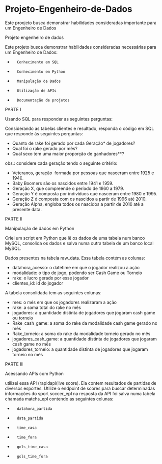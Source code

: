 # Projeto-Engenheiro-de-Dados
Este proojeto busca demonstrar habilidades consideradas importante para um Engenheiro de Dados


Projeto engenheiro de dados



Este projeto busca demonstrar habilidades consideradas necessárias para um Engenheiro de Dados:

* 		Conhecimento em SQL
* 		Conhecimento em Python
* 		Manipulação de Dados
* 		Utilização de APIs
* 		Documentação de projetos


PARTE I

Usando SQL para responder as seguintes perguntas:

Considerando as tabelas clientes e resultado, responda o código em SQL que responde às seguintes perguntas:

* Quanto de rake foi gerado por cada Geração* de jogadores?
* Qual foi o rake gerado por mês?
* Qual sexo tem uma maior proporção de ganhadores**?


obs.: considere cada geração tendo o seguinte critério:
* Veteranos, geração  formada por pessoas que nasceram entre 1925 e 1940.  
* Baby Boomers são os nascidos entre 1941 e 1959.
* Geração X, que compreende o período de 1960 a 1979.  
* Geração Y é composta por indivíduos que nasceram entre 1980 e 1995.
* Geração Z é composta com os nascidos a partir de 1996 até 2010.
* Geração Alpha, engloba todos os nascidos a partir de 2010 até a presente data.

PARTE II

Manipulação de dados em Python


Criei um script em Python que lê os dados de uma tabela num banco MySQL, consolida os dados e salva numa outra tabela de um banco local MySQL. 

Dados  presentes na tabela raw_data. Essa tabela contém as colunas:

* datahora_acesso: o datetime em que o jogador realizou a ação
* modalidade: o tipo de jogo, podendo ser Cash Game ou Torneio
* rake: o lucro gerado por esse jogador
* clientes_id: id do jogador

A tabela consolidada tem as seguintes colunas:

* mes: o mês em que os jogadores realizaram a ação
* rake: a soma total do rake no mês
* jogadores: a quantidade distinta de jogadores que jogaram cash game ou torneio
* Rake_cash_game: a soma do rake da modalidade cash game gerado no mês
* Rake_torneio: a soma do rake da modalidade torneio gerado no mês
* jogadores_cash_game: a quantidade distinta de jogadores que jogaram cash game no mês
* jogadores_torneio: a quantidade distinta de jogadores que jogaram torneio no mês

PARTE III

Acessando APIs com Python


utilizei essa API (rapidapi(live score). Ela contem resultados de partidas de diversos esportes. Utilize o endpoint de scores para buscar determinadas informações do sport soccer_epl na resposta da API foi salva numa tabela chamada matchs_epl contendo as seguintes colunas:

* 		datahora_partida
* 		data_partida
* 		time_casa
* 		time_fora
* 		gols_time_casa
* 		gols_time_fora

